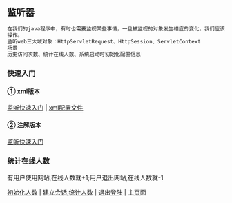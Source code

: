 ## 监听器
```markdown
在我们的java程序中，有时也需要监视某些事情，一旦被监视的对象发生相应的变化，我们应该采取相应的
操作。
监听web三大域对象：HttpServletRequest、HttpSession、ServletContext
场景
历史访问次数、统计在线人数、系统启动时初始化配置信息
```

### 快速入门
#### ① xml版本
[监听快速入门](./src/cn/com/mryhl/a_listener/MyListener.java) |  [xml配置文件](./web/WEB-INF/web.xml)

#### ② 注解版本
[监听快速入门](./src/cn/com/mryhl/a_listener/MyListener.java)

### 统计在线人数
有用户使用网站,在线人数就+1;用户退出网站,在线人数就-1

[初始化人数](./src/cn/com/mryhl/b_case/InintCountPersonListener.java) |
[建立会话,统计人数](./src/cn/com/mryhl/b_case/ChangeCountPersonListener.java) |
[退出登陆](./src/cn/com/mryhl/b_case/LogoutServlet.java) |
[主页面](./web/index.jsp)